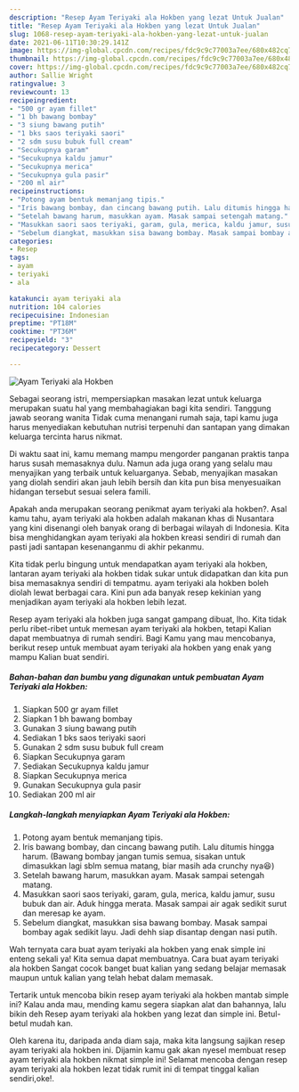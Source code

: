 ```yaml
---
description: "Resep Ayam Teriyaki ala Hokben yang lezat Untuk Jualan"
title: "Resep Ayam Teriyaki ala Hokben yang lezat Untuk Jualan"
slug: 1068-resep-ayam-teriyaki-ala-hokben-yang-lezat-untuk-jualan
date: 2021-06-11T10:30:29.141Z
image: https://img-global.cpcdn.com/recipes/fdc9c9c77003a7ee/680x482cq70/ayam-teriyaki-ala-hokben-foto-resep-utama.jpg
thumbnail: https://img-global.cpcdn.com/recipes/fdc9c9c77003a7ee/680x482cq70/ayam-teriyaki-ala-hokben-foto-resep-utama.jpg
cover: https://img-global.cpcdn.com/recipes/fdc9c9c77003a7ee/680x482cq70/ayam-teriyaki-ala-hokben-foto-resep-utama.jpg
author: Sallie Wright
ratingvalue: 3
reviewcount: 13
recipeingredient:
- "500 gr ayam fillet"
- "1 bh bawang bombay"
- "3 siung bawang putih"
- "1 bks saos teriyaki saori"
- "2 sdm susu bubuk full cream"
- "Secukupnya garam"
- "Secukupnya kaldu jamur"
- "Secukupnya merica"
- "Secukupnya gula pasir"
- "200 ml air"
recipeinstructions:
- "Potong ayam bentuk memanjang tipis."
- "Iris bawang bombay, dan cincang bawang putih. Lalu ditumis hingga harum. (Bawang bombay jangan tumis semua, sisakan untuk dimasukkan lagi sblm semua matang, biar masih ada crunchy nya😆)"
- "Setelah bawang harum, masukkan ayam. Masak sampai setengah matang."
- "Masukkan saori saos teriyaki, garam, gula, merica, kaldu jamur, susu bubuk dan air. Aduk hingga merata. Masak sampai air agak sedikit surut dan meresap ke ayam."
- "Sebelum diangkat, masukkan sisa bawang bombay. Masak sampai bombay agak sedikit layu. Jadi dehh siap disantap dengan nasi putih."
categories:
- Resep
tags:
- ayam
- teriyaki
- ala

katakunci: ayam teriyaki ala 
nutrition: 104 calories
recipecuisine: Indonesian
preptime: "PT18M"
cooktime: "PT36M"
recipeyield: "3"
recipecategory: Dessert

---
```



![Ayam Teriyaki ala Hokben](https://img-global.cpcdn.com/recipes/fdc9c9c77003a7ee/680x482cq70/ayam-teriyaki-ala-hokben-foto-resep-utama.jpg)

Sebagai seorang istri, mempersiapkan masakan lezat untuk keluarga merupakan suatu hal yang membahagiakan bagi kita sendiri. Tanggung jawab seorang  wanita Tidak cuma menangani rumah saja, tapi kamu juga harus menyediakan kebutuhan nutrisi terpenuhi dan santapan yang dimakan keluarga tercinta harus nikmat.

Di waktu  saat ini, kamu memang mampu mengorder panganan praktis tanpa harus susah memasaknya dulu. Namun ada juga orang yang selalu mau menyajikan yang terbaik untuk keluarganya. Sebab, menyajikan masakan yang diolah sendiri akan jauh lebih bersih dan kita pun bisa menyesuaikan hidangan tersebut sesuai selera famili. 



Apakah anda merupakan seorang penikmat ayam teriyaki ala hokben?. Asal kamu tahu, ayam teriyaki ala hokben adalah makanan khas di Nusantara yang kini disenangi oleh banyak orang di berbagai wilayah di Indonesia. Kita bisa menghidangkan ayam teriyaki ala hokben kreasi sendiri di rumah dan pasti jadi santapan kesenanganmu di akhir pekanmu.

Kita tidak perlu bingung untuk mendapatkan ayam teriyaki ala hokben, lantaran ayam teriyaki ala hokben tidak sukar untuk didapatkan dan kita pun bisa memasaknya sendiri di tempatmu. ayam teriyaki ala hokben boleh diolah lewat berbagai cara. Kini pun ada banyak resep kekinian yang menjadikan ayam teriyaki ala hokben lebih lezat.

Resep ayam teriyaki ala hokben juga sangat gampang dibuat, lho. Kita tidak perlu ribet-ribet untuk memesan ayam teriyaki ala hokben, tetapi Kalian dapat membuatnya di rumah sendiri. Bagi Kamu yang mau mencobanya, berikut resep untuk membuat ayam teriyaki ala hokben yang enak yang mampu Kalian buat sendiri.

<!--inarticleads1-->

##### Bahan-bahan dan bumbu yang digunakan untuk pembuatan Ayam Teriyaki ala Hokben:

1. Siapkan 500 gr ayam fillet
1. Siapkan 1 bh bawang bombay
1. Gunakan 3 siung bawang putih
1. Sediakan 1 bks saos teriyaki saori
1. Gunakan 2 sdm susu bubuk full cream
1. Siapkan Secukupnya garam
1. Sediakan Secukupnya kaldu jamur
1. Siapkan Secukupnya merica
1. Gunakan Secukupnya gula pasir
1. Sediakan 200 ml air




<!--inarticleads2-->

##### Langkah-langkah menyiapkan Ayam Teriyaki ala Hokben:

1. Potong ayam bentuk memanjang tipis.
1. Iris bawang bombay, dan cincang bawang putih. Lalu ditumis hingga harum. (Bawang bombay jangan tumis semua, sisakan untuk dimasukkan lagi sblm semua matang, biar masih ada crunchy nya😆)
1. Setelah bawang harum, masukkan ayam. Masak sampai setengah matang.
1. Masukkan saori saos teriyaki, garam, gula, merica, kaldu jamur, susu bubuk dan air. Aduk hingga merata. Masak sampai air agak sedikit surut dan meresap ke ayam.
1. Sebelum diangkat, masukkan sisa bawang bombay. Masak sampai bombay agak sedikit layu. Jadi dehh siap disantap dengan nasi putih.




Wah ternyata cara buat ayam teriyaki ala hokben yang enak simple ini enteng sekali ya! Kita semua dapat membuatnya. Cara buat ayam teriyaki ala hokben Sangat cocok banget buat kalian yang sedang belajar memasak maupun untuk kalian yang telah hebat dalam memasak.

Tertarik untuk mencoba bikin resep ayam teriyaki ala hokben mantab simple ini? Kalau anda mau, mending kamu segera siapkan alat dan bahannya, lalu bikin deh Resep ayam teriyaki ala hokben yang lezat dan simple ini. Betul-betul mudah kan. 

Oleh karena itu, daripada anda diam saja, maka kita langsung sajikan resep ayam teriyaki ala hokben ini. Dijamin kamu gak akan nyesel membuat resep ayam teriyaki ala hokben nikmat simple ini! Selamat mencoba dengan resep ayam teriyaki ala hokben lezat tidak rumit ini di tempat tinggal kalian sendiri,oke!.

